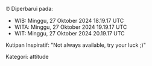 ⏰ Diperbarui pada:
- WIB: Minggu, 27 Oktober 2024 18.19.17 UTC
- WITA: Minggu, 27 Oktober 2024 19.19.17 UTC
- WIT: Minggu, 27 Oktober 2024 20.19.17 UTC

Kutipan Inspiratif:
"Not always available, try your luck ;)"


Kategori: attitude


